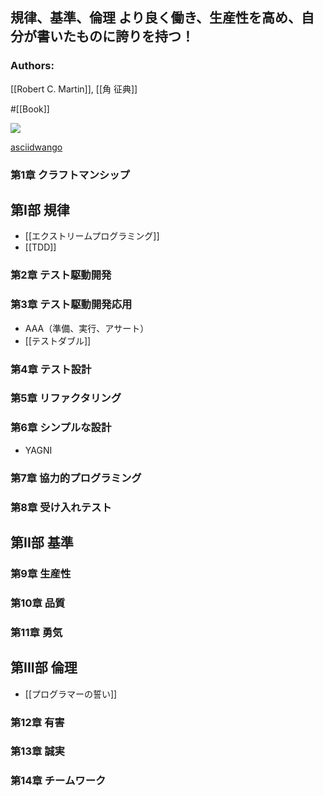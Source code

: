 ## 規律、基準、倫理 より良く働き、生産性を高め、自分が書いたものに誇りを持つ！

### Authors:
[[Robert C. Martin]], [[角 征典]]

#[[Book]]

![](https://64.media.tumblr.com/51e0203da0d43fc34fe675b976194c70/073598ba94bf7416-5a/s1280x1920/0ab6860608b69faa747821255e61aead502d9a49.jpg)

[asciidwango](https://asciidwango.jp/post/693992928727760896/clean-craftsmanship)

### 第1章 クラフトマンシップ
## 第I部 規律
- [[エクストリームプログラミング]]
- [[TDD]]
### 第2章 テスト駆動開発
### 第3章 テスト駆動開発応用
- AAA（準備、実行、アサート）
- [[テストダブル]]
### 第4章 テスト設計
### 第5章 リファクタリング
### 第6章 シンプルな設計
- YAGNI
### 第7章 協力的プログラミング
### 第8章 受け入れテスト
## 第II部 基準
### 第9章 生産性
### 第10章 品質
### 第11章 勇気
## 第III部 倫理
- [[プログラマーの誓い]]
### 第12章 有害
### 第13章 誠実
### 第14章 チームワーク